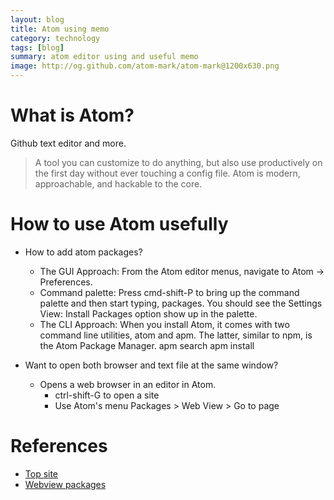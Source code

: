 ```yaml
---
layout: blog
title: Atom using memo
category: technology
tags: [blog]
summary: atom editor using and useful memo
image: http://og.github.com/atom-mark/atom-mark@1200x630.png
---
```


# What is Atom?

Github text editor and more.
> A tool you can customize to do anything, but also use productively on the first day without ever touching a config file. Atom is modern, approachable, and hackable to the core.

# How to use Atom usefully

* How to add atom packages?
  - The GUI Approach: From the Atom editor menus, navigate to Atom -> Preferences.
  - Command palette: Press cmd-shift-P to bring up the command palette and then start typing, packages. You should see the Settings View: Install Packages option show up in the palette.
  - The CLI Approach:
When you install Atom, it comes with two command line utilities, atom and apm. The latter, similar to npm, is the Atom Package Manager.
     apm search <keyword>
     apm install <package-name>

* Want to open both browser and text file at the same window?
  - Opens a web browser in an editor in Atom.
    - ctrl-shift-G to open a site
    - Use Atom's menu Packages > Web View > Go to page


# References

* [Top site](https://atom.io/)
* [Webview packages](https://atom.io/packages/web-view)

